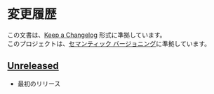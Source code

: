 # 変更履歴

この文書は、[Keep a Changelog](https://keepachangelog.com/ja/1.0.0/) 形式に準拠しています。\
このプロジェクトは、[セマンティック バージョニング](https://semver.org/lang/ja/spec/v2.0.0.html)に準拠しています。

## [Unreleased]

- 最初のリリース

<!-- prettier-ignore -->
[Unreleased]: https://github.com/videomark/sulfur.js
